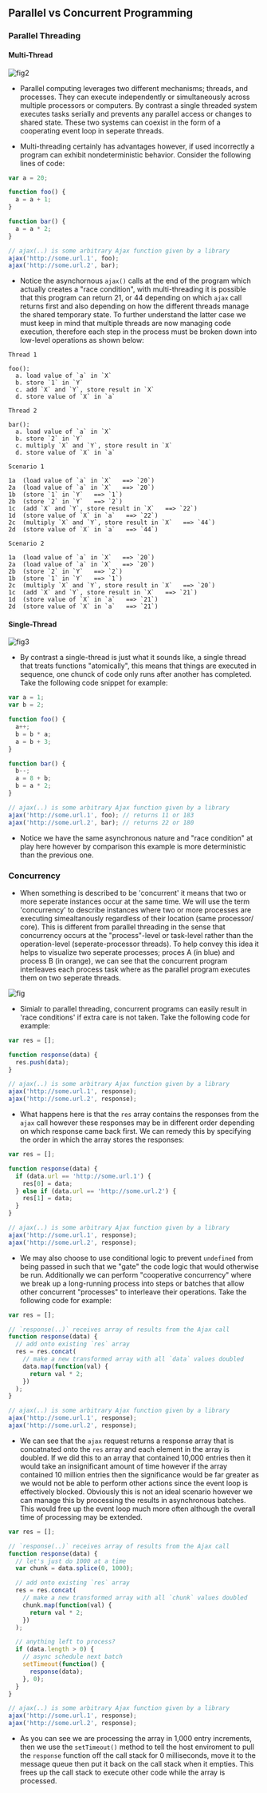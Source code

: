 ## Parallel vs Concurrent Programming

### Parallel Threading

#### Multi-Thread

![fig2](/Part-3-Callbacks-Promises-AsyncAwait/images/fig2.png)

- Parallel computing leverages two different mechanisms; threads, and processes. They can execute independently or simultaneously across multiple processors or computers. By contrast a single threaded system executes tasks serially and prevents any parallel access or changes to shared state. These two systems can coexist in the form of a cooperating event loop in seperate threads.

- Multi-threading certainly has advantages however, if used incorrectly a program can exhibit nondeterministic behavior. Consider the following lines of code:

```js
var a = 20;

function foo() {
  a = a + 1;
}

function bar() {
  a = a * 2;
}

// ajax(..) is some arbitrary Ajax function given by a library
ajax('http://some.url.1', foo);
ajax('http://some.url.2', bar);
```

- Notice the asynchornous `ajax()` calls at the end of the program which actually creates a "race condition", with multi-threading it is possible that this program can return 21, or 44 depending on which `ajax` call returns first and also depending on how the different threads manage the shared temporary state. To further understand the latter case we must keep in mind that multiple threads are now managing code execution, therefore each step in the process must be broken down into low-level operations as shown below:

```
Thread 1

foo():
  a. load value of `a` in `X`
  b. store `1` in `Y`
  c. add `X` and `Y`, store result in `X`
  d. store value of `X` in `a`
```

```
Thread 2

bar():
  a. load value of `a` in `X`
  b. store `2` in `Y`
  c. multiply `X` and `Y`, store result in `X`
  d. store value of `X` in `a`
```

```
Scenario 1

1a  (load value of `a` in `X`   ==> `20`)
2a  (load value of `a` in `X`   ==> `20`)
1b  (store `1` in `Y`   ==> `1`)
2b  (store `2` in `Y`   ==> `2`)
1c  (add `X` and `Y`, store result in `X`   ==> `22`)
1d  (store value of `X` in `a`   ==> `22`)
2c  (multiply `X` and `Y`, store result in `X`   ==> `44`)
2d  (store value of `X` in `a`   ==> `44`)
```

```
Scenario 2

1a  (load value of `a` in `X`   ==> `20`)
2a  (load value of `a` in `X`   ==> `20`)
2b  (store `2` in `Y`   ==> `2`)
1b  (store `1` in `Y`   ==> `1`)
2c  (multiply `X` and `Y`, store result in `X`   ==> `20`)
1c  (add `X` and `Y`, store result in `X`   ==> `21`)
1d  (store value of `X` in `a`   ==> `21`)
2d  (store value of `X` in `a`   ==> `21`)
```

#### Single-Thread

![fig3](/Part-3-Callbacks-Promises-AsyncAwait/images/fig3.png)

- By contrast a single-thread is just what it sounds like, a single thread that treats functions "atomically", this means that things are executed in sequence, one chunck of code only runs after another has completed. Take the following code snippet for example:

```js
var a = 1;
var b = 2;

function foo() {
  a++;
  b = b * a;
  a = b + 3;
}

function bar() {
  b--;
  a = 8 + b;
  b = a * 2;
}

// ajax(..) is some arbitrary Ajax function given by a library
ajax('http://some.url.1', foo); // returns 11 or 183
ajax('http://some.url.2', bar); // returns 22 or 180
```

- Notice we have the same asynchronous nature and "race condition" at play here however by comparison this example is more deterministic than the previous one.

### Concurrency

- When something is described to be 'concurrent' it means that two or more seperate instances occur at the same time. We will use the term 'concurrency' to describe instances where two or more processes are executing simealtanously regardless of their location (same processor/ core). This is different from parallel threading in the sense that concurrency occurs at the "process"-level or task-level rather than the operation-level (seperate-processor threads). To help convey this idea it helps to visualize two seperate processes; proces A (in blue) and process B (in orange), we can see that the concurrent program interleaves each process task where as the parallel program executes them on two seperate threads.

![fig](/Part-3-Callbacks-Promises-AsyncAwait/images/fig4.jpg)

- Simialr to parallel threading, concurrent programs can easily result in 'race conditions' if extra care is not taken. Take the following code for example:

```js
var res = [];

function response(data) {
  res.push(data);
}

// ajax(..) is some arbitrary Ajax function given by a library
ajax('http://some.url.1', response);
ajax('http://some.url.2', response);
```

- What happens here is that the `res` array contains the responses from the `ajax` call however these responses may be in different order depending on which response came back first. We can remedy this by specifying the order in which the array stores the responses:

```js
var res = [];

function response(data) {
  if (data.url == 'http://some.url.1') {
    res[0] = data;
  } else if (data.url == 'http://some.url.2') {
    res[1] = data;
  }
}

// ajax(..) is some arbitrary Ajax function given by a library
ajax('http://some.url.1', response);
ajax('http://some.url.2', response);
```

- We may also choose to use conditional logic to prevent `undefined` from being passed in such that we "gate" the code logic that would otherwise be run. Additionally we can perform "cooperative concurrency" where we break up a long-running process into steps or batches that allow other concurrent "processes" to interleave their operations. Take the following code for example:

```js
var res = [];

// `response(..)` receives array of results from the Ajax call
function response(data) {
  // add onto existing `res` array
  res = res.concat(
    // make a new transformed array with all `data` values doubled
    data.map(function(val) {
      return val * 2;
    })
  );
}

// ajax(..) is some arbitrary Ajax function given by a library
ajax('http://some.url.1', response);
ajax('http://some.url.2', response);
```

- We can see that the `ajax` request returns a response array that is concatnated onto the `res` array and each element in the array is doubled. If we did this to an array that contained 10,000 entries then it would take an insignificant amount of time however if the array contained 10 million entries then the significance would be far greater as we would not be able to perform other actions since the event loop is effectively blocked. Obviously this is not an ideal scenario however we can manage this by processing the results in asynchronous batches. This would free up the event loop much more often although the overall time of processing may be extended.

```js
var res = [];

// `response(..)` receives array of results from the Ajax call
function response(data) {
  // let's just do 1000 at a time
  var chunk = data.splice(0, 1000);

  // add onto existing `res` array
  res = res.concat(
    // make a new transformed array with all `chunk` values doubled
    chunk.map(function(val) {
      return val * 2;
    })
  );

  // anything left to process?
  if (data.length > 0) {
    // async schedule next batch
    setTimeout(function() {
      response(data);
    }, 0);
  }
}

// ajax(..) is some arbitrary Ajax function given by a library
ajax('http://some.url.1', response);
ajax('http://some.url.2', response);
```

- As you can see we are processing the array in 1,000 entry increments, then we use the `setTimeout()` method to tell the host enviroment to pull the `response` function off the call stack for 0 milliseconds, move it to the message queue then put it back on the call stack when it empties. This frees up the call stack to execute other code while the array is processed.
